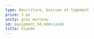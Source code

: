 ```yaml
---
type: Nourriture, boisson et logement
price: 3 pa
unity: gros morceau
id: equipment_hd.md#viande
title: Viande
---
```


